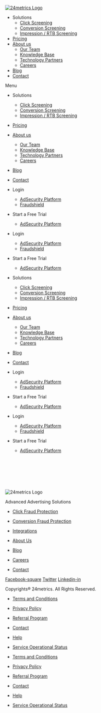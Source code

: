 [![24metrics Logo](https://www.24metrics.com/wp-content/uploads/2018/12/metrics-logo@2x.png)](https://www.24metrics.com/)

* Solutions
    * [Click Screening](https://www.24metrics.com/adsecurity/)
    * [Conversion Screening](https://www.24metrics.com/adsecurity/)
    * [Impression / RTB Screening](https://www.24metrics.com/impression-screening/)
* [Pricing](https://www.24metrics.com/pricing/)
* [About us](https://www.24metrics.com/about-us/)
    * [Our Team](https://www.24metrics.com/about-us/)
    * [Knowledge Base](https://help.24metrics.com/)
    * [Technology Partners](https://www.24metrics.com/technology-partners/)
    * [Careers](https://www.24metrics.com/careers/)
* [Blog](https://www.24metrics.com/blog/)
* [Contact](https://www.24metrics.com/contact/)

Menu

* Solutions
    * [Click Screening](https://www.24metrics.com/adsecurity/)
    * [Conversion Screening](https://www.24metrics.com/adsecurity/)
    * [Impression / RTB Screening](https://www.24metrics.com/impression-screening/)
* [Pricing](https://www.24metrics.com/pricing/)
* [About us](https://www.24metrics.com/about-us/)
    * [Our Team](https://www.24metrics.com/about-us/)
    * [Knowledge Base](https://help.24metrics.com/)
    * [Technology Partners](https://www.24metrics.com/technology-partners/)
    * [Careers](https://www.24metrics.com/careers/)
* [Blog](https://www.24metrics.com/blog/)
* [Contact](https://www.24metrics.com/contact/)

* Login
    * [AdSecurity Platform](http://adsecurity.24metrics.com/)
    * [Fraudshield](http://fraudshield.24metrics.com/)
* Start a Free Trial
    * [AdSecurity Platform](https://adsecurity.24metrics.com/signup)

* Login
    * [AdSecurity Platform](http://adsecurity.24metrics.com/)
    * [Fraudshield](http://fraudshield.24metrics.com/)
* Start a Free Trial
    * [AdSecurity Platform](https://adsecurity.24metrics.com/signup)

* Solutions
    * [Click Screening](https://www.24metrics.com/adsecurity/)
    * [Conversion Screening](https://www.24metrics.com/adsecurity/)
    * [Impression / RTB Screening](https://www.24metrics.com/impression-screening/)
* [Pricing](https://www.24metrics.com/pricing/)
* [About us](https://www.24metrics.com/about-us/)
    * [Our Team](https://www.24metrics.com/about-us/)
    * [Knowledge Base](https://help.24metrics.com/)
    * [Technology Partners](https://www.24metrics.com/technology-partners/)
    * [Careers](https://www.24metrics.com/careers/)
* [Blog](https://www.24metrics.com/blog/)
* [Contact](https://www.24metrics.com/contact/)

* Login
    * [AdSecurity Platform](http://adsecurity.24metrics.com/)
    * [Fraudshield](http://fraudshield.24metrics.com/)
* Start a Free Trial
    * [AdSecurity Platform](https://adsecurity.24metrics.com/signup)

* Login
    * [AdSecurity Platform](http://adsecurity.24metrics.com/)
    * [Fraudshield](http://fraudshield.24metrics.com/)
* Start a Free Trial
    * [AdSecurity Platform](https://adsecurity.24metrics.com/signup)

![24metrics Logo](data:image/svg+xml,%3Csvg%20xmlns='http://www.w3.org/2000/svg'%20viewBox='0%200%20480%2084'%3E%3C/svg%3E)

![24metrics Logo](https://www.24metrics.com/wp-content/uploads/2018/12/metrics-logo-copy@2x-1.png)

Advanced Advertising Solutions

* [Click Fraud Protection](https://www.24metrics.com/adsecurity/)
* [Conversion Fraud Protection](https://www.24metrics.com/adsecurity/)
* [Integrations](https://www.24metrics.com/adsecurity/)

* [About Us](https://www.24metrics.com/about-us/)
* [Blog](https://www.24metrics.com/blog/)
* [Careers](https://www.24metrics.com/careers/)
* [Contact](https://www.24metrics.com/contact/)

[Facebook-square](https://www.facebook.com/24metrics/) [Twitter](https://twitter.com/24metrics) [Linkedin-in](http://www.linkedin.com/company/24metrics)

Copyrights® 24metrics. All Rights Reserved.

* [Terms and Conditions](https://www.24metrics.com/terms_and_conditions/)
* [Privacy Policy](https://www.24metrics.com/privacy-policy/)
* [Referral Program](http://referrals.24metrics.com/)
* [Contact](https://www.24metrics.com/contact/)
* [Help](https://www.24metrics.com/)
* [Service Operational Status](https://status.24metrics.com/)

* [Terms and Conditions](https://www.24metrics.com/terms_and_conditions/)
* [Privacy Policy](https://www.24metrics.com/privacy-policy/)
* [Referral Program](http://referrals.24metrics.com/)
* [Contact](https://www.24metrics.com/contact/)
* [Help](https://www.24metrics.com/)
* [Service Operational Status](https://status.24metrics.com/)